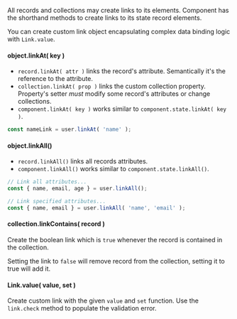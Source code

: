 All records and collections may create links to its elements.
Component has the shorthand methods to create links to its state record elements.

You can create custom link object encapsulating complex data binding logic with `Link.value`.

#### object.linkAt( key )

- `record.linkAt( attr )` links the record's attribute. Semantically it's the reference to the attribute.
- `collection.linkAt( prop )` links the custom collection property. Property's setter *must* modify some record's attributes or change collections.
- `component.linkAt( key )` works similar to `component.state.linkAt( key )`.

```javascript
const nameLink = user.linkAt( 'name' );
```

#### object.linkAll()

- `record.linkAll()` links all records attributes.
- `component.linkAll()` works similar to `component.state.linkAll()`.

```javascript
// Link all attributes...
const { name, email, age } = user.linkAll();

// Link specified attributes...
const { name, email } = user.linkAll( 'name', 'email' );
```

#### collection.linkContains( record )

Create the boolean link which is `true` whenever the record is contained in the collection.

Setting the link to `false` will remove record from the collection, setting it to true will add it.

#### Link.value( value, set )

Create custom link with the given `value` and `set` function. Use the `link.check` method to populate the validation error.
